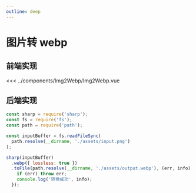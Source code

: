 ```yaml
---
outline: deep
---
```


<script setup>
  import Img2Webp from '../components/Img2Webp/Img2Webp.vue';
</script>

# 图片转 webp

## 前端实现

<Img2Webp />

<<< ../components/Img2Webp/Img2Webp.vue

## 后端实现

```js
const sharp = require('sharp');
const fs = require('fs');
const path = require('path');

const inputBuffer = fs.readFileSync(
  path.resolve(__dirname, './assets/input.png')
);

sharp(inputBuffer)
  .webp({ lossless: true })
  .toFile(path.resolve(__dirname, './assets/output.webp'), (err, info) => {
    if (err) throw err;
    console.log('转换成功', info);
  });
```
